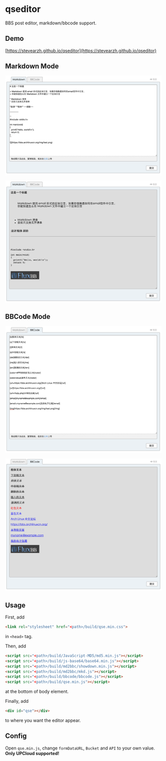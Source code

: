 # qseditor

BBS post editor, markdown/bbcode support.

## Demo

[https://stevearzh.github.io/qseditor](https://stevearzh.github.io/qseditor)

## Markdown Mode

![](/img/markdown-input.png)

![](/img/markdown-preview.png)


## BBCode Mode

![](/img/bbcode-input.png)

![](/img/bbcode-preview.png)

## Usage

First, add

```html
<link rel="stylesheet" href="<path>/build/qse.min.css">
```

in ```<head>``` tag.

Then, add

```html
<script src="<path>/build/JavaScript-MD5/md5.min.js"></script>
<script src="<path>/build/js-base64/base64.min.js"></script>
<script src="<path>/build/md2bbc/showdown.min.js"></script>
<script src="<path>/build/md2bbc/mkd.js"></script>
<script src="<path>/build/bbcode/bbcode.js"></script>
<script src="<path>/build/qse.min.js"></script>
```

at the bottom of body element.

Finally, add

```html
<div id="qse"></div>
```

to where you want the editor appear.

## Config

Open ```qse.min.js```, change ```formDataURL```, ```Bucket``` and ```API``` to your own value. **Only UPCloud supported!**